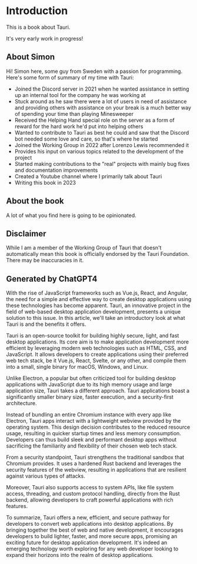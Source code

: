 # Introduction

This is a book about Tauri.

It's very early work in progress!

## About Simon

Hi! Simon here, some guy from Sweden with a passion for programming. Here's some form of summary of my time with Tauri:

- Joined the Discord server in 2021 when he wanted assistance in setting up an internal tool for the company he was working at
- Stuck around as he saw there were a lot of users in need of assistance and providing others with assistance on your break is a much better way of spending your time than playing Minesweeper
- Received the Helping Hand special role on the server as a form of reward for the hard work he'd put into helping others
- Wanted to contribute to Tauri as best he could and saw that the Discord bot needed some love and care, so that's where he started
- Joined the Working Group in 2022 after Lorenzo Lewis recommended it
- Provides his input on various topics related to the development of the project
- Started making contributions to the "real" projects with mainly bug fixes and documentation improvements
- Created a Youtube channel where I primarily talk about Tauri
- Writing this book in 2023

## About the book

A lot of what you find here is going to be opinionated.

## Disclaimer

While I am a member of the Working Group of Tauri that doesn't automatically mean this book is officially endorsed by the Tauri Foundation. There may be inaccuracies in it.

## Generated by ChatGPT4

With the rise of JavaScript frameworks such as Vue.js, React, and Angular, the need for a simple and effective way to create desktop applications using these technologies has become apparent. Tauri, an innovative project in the field of web-based desktop application development, presents a unique solution to this issue. In this article, we'll take an introductory look at what Tauri is and the benefits it offers.

Tauri is an open-source toolkit for building highly secure, light, and fast desktop applications. Its core aim is to make application development more efficient by leveraging modern web technologies such as HTML, CSS, and JavaScript. It allows developers to create applications using their preferred web tech stack, be it Vue.js, React, Svelte, or any other, and compile them into a small, single binary for macOS, Windows, and Linux.

Unlike Electron, a popular but often criticized tool for building desktop applications with JavaScript due to its high memory usage and large application size, Tauri takes a different approach. Tauri applications boast a significantly smaller binary size, faster execution, and a security-first architecture.

Instead of bundling an entire Chromium instance with every app like Electron, Tauri apps interact with a lightweight webview provided by the operating system. This design decision contributes to the reduced resource usage, resulting in quicker startup times and less memory consumption. Developers can thus build sleek and performant desktop apps without sacrificing the familiarity and flexibility of their chosen web tech stack.

From a security standpoint, Tauri strengthens the traditional sandbox that Chromium provides. It uses a hardened Rust backend and leverages the security features of the webview, resulting in applications that are resilient against various types of attacks.

Moreover, Tauri also supports access to system APIs, like file system access, threading, and custom protocol handling, directly from the Rust backend, allowing developers to craft powerful applications with rich features.

To summarize, Tauri offers a new, efficient, and secure pathway for developers to convert web applications into desktop applications. By bringing together the best of web and native development, it encourages developers to build lighter, faster, and more secure apps, promising an exciting future for desktop application development. It's indeed an emerging technology worth exploring for any web developer looking to expand their horizons into the realm of desktop applications.

